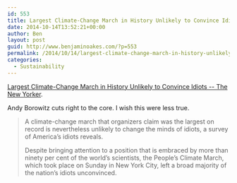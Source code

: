 ```yaml
---
id: 553
title: Largest Climate-Change March in History Unlikely to Convince Idiots
date: 2014-10-14T13:52:21+00:00
author: Ben
layout: post
guid: http://www.benjaminoakes.com/?p=553
permalink: /2014/10/14/largest-climate-change-march-in-history-unlikely-to-convince-idiots/
categories:
  - Sustainability
---
```

[Largest Climate-Change March in History Unlikely to Convince Idiots -- The New Yorker](http://www.newyorker.com/humor/borowitz-report/largest-climate-change-march-history-unlikely-convince-idiots?mbid=rss).

Andy Borowitz cuts right to the core. I wish this were less true.

> A climate-change march that organizers claim was the largest on record is nevertheless unlikely to change the minds of idiots, a survey of America’s idiots reveals.
> 
> Despite bringing attention to a position that is embraced by more than ninety per cent of the world’s scientists, the People’s Climate March, which took place on Sunday in New York City, left a broad majority of the nation’s idiots unconvinced.